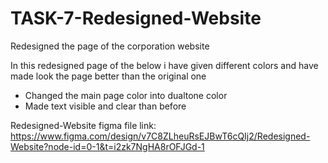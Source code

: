 # TASK-7-Redesigned-Website
Redesigned the page of the corporation website

In this redesigned page of the below i have given different colors and have made look the page better than the original one 
* Changed the main page color into dualtone color
* Made text visible and clear than before



Redesigned-Website figma file link:
https://www.figma.com/design/v7C8ZLheuRsEJBwT6cQIj2/Redesigned-Website?node-id=0-1&t=i2zk7NgHA8rOFJGd-1
